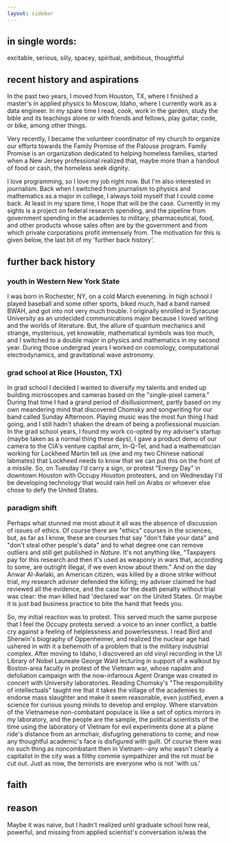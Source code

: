 ```yaml
---
layout: sidebar
---
```

## in single words:
excitable, serious, silly, spacey, spiritual, ambitious, thoughtful
## recent history and aspirations
In the past two years, I moved from Houston, TX, where I finished a master's in
applied physics to Moscow, Idaho, where I currently work as a data engineer. 
In my spare time I read, cook, work in the garden, study the bible and its teachings
alone or with friends
and fellows, play guitar, code, or bike, among other things. 

Very recently, I became the volunteer coordinator of my church
to organize our efforts towards the Family Promise of the Palouse program. 
Family Promise is an organization dedicated to helping homeless families, 
started when a New Jersey professional realized that, maybe more than a 
handout of food or cash, the homeless seek dignity. 

I love programming, so I love my job right now. But I'm also interested in 
journalism.  Back when I switched from journalism to physics and mathematics
as a major in college, I always told myself that I could come back. At least
in my spare time, I hope that will be the case. Currently in my sights is a 
project on federal research spending, and the pipeline from government spending
in the academies to military, pharmaceutical, food, and other products whose sales
often are by the government and from which private
corporations profit immensely from. The motivation for this is given below, the
last bit of my 'further back history'.

## further back history
### youth in Western New York State
I was born in Rochester, NY, on a cold March evenening. In high school I played
baseball and some other sports, biked much, had a band named BWAH, and got into 
not very much trouble. I originally enrolled
in Syracuse University as an undecided communications major because I loved writing
and the worlds of literature. But, the allure of quantum mechanics and strange,
mysterious, yet knowable, mathematical symbols was too much, and I switched 
to a double major in physics and mathematics in my second year. During those 
undergrad years I worked on cosmology, computational electrodynamics, and 
gravitational wave astronomy.

### grad school at Rice (Houston, TX)
In grad school I decided I wanted to diversify
my talents and ended up building microscopes and cameras based on the 
"single-pixel camera." 
During that time I had a grand period of disillusionment, partly based on my 
own meandering mind that discovered Chomsky and songwriting for our band
called Sunday Afternoon. Playing music was the most fun thing I had going, 
and I still hadn't shaken the dream of being a profiessional musician.  
In the grad school years, I found my work co-opted by my adviser's startup
(maybe taken as a normal thing these days), I gave a product demo of our camera
to the CIA's venture captial arm, In-Q-Tel, and had a mathematician working for
Lockheed Martin tell us (me and my two Chinese national labmates) that 
Lockheed needs to know that we can put this on the front of a missile. So, on
Tuesday I'd carry a sign, or protest "Energy Day" in downtown Houston with 
Occupy Houston protesters, and on Wednesday I'd be developing technology that
would rain hell on Arabs or whoever else chose to defy the United States. 

### paradigm shift
Perhaps what stunned me most about it all was the absence of discussion of 
issues of ethics. Of course there are "ethics" courses in the sciences, but,
as far as I know, these are courses that say "don't fake your data" and 
"don't steal other people's data" and to what degree one can remove 
outliers and still get published in _Nature_. It's not anything like, "Taxpayers
pay for this research and then it's used as weaponry in wars that, according to
some, are outright illegal, if we even know about them."  And on the
day Anwar Al-Awlaki, an American citizen, was killed by a drone strike without
trial, my research adviser defended the killing; my adviser claimed he had reviewed all
the evidence, and the case for the death penalty without trial was clear: 
the man killed had 'declared war' on the United States. Or maybe it is just 
bad business practice to bite the hand that feeds you.

So, my initial reaction was to protest. This served much the same purpose that
I feel the Occupy protests served: a voice to an inner conflict, a battle cry
against a feeling of helplessness and powerlessness. I read Bird and Sherwin's
biography of Oppenheimer, and realized the nuclear age had ushered in with it
a behemoth of a problem that is the military industrial complex. After moving to
Idaho, I discovered an old vinyl recording in the UI Library of Nobel Laureate George Wald
lecturing in support of a walkout by Boston-area faculty in protest of the 
Vietnam war, whose napalm and defoliation campaign with the now-infamous
Agent Orange was created in concert with University laboratories. Reading Chomsky's 
"The responsibility of intellectuals" taught me that it takes the village of the
academies to endorse mass slaughter and make it seem reasonable, even justified,
even a science for curious young minds to develop and employ. Where starvation
of the Vietnamese non-combatant populace is like a set of optics mirrors in my
laboratory, and the people are the sample, the political scientists of the time
using the laboratory of Vietnam for evil experiments done at a plane ride's 
distance from an armchair, disfugring generations to
come; and now any thoughtful academic's face is disfigured with guilt. Of course
there was no such thing as noncombatant then in Vietnam--any who wasn't clearly
a capitalist in the city was a filthy commie sympathizer and the rot must be 
cut out. Just as now, the terrorists are everyone who is not 'with us.'

## faith

## reason
Maybe it was naive, but I hadn't realized until graduate school how real, powerful, 
and missing from applied scientist's conversation is/was the 

